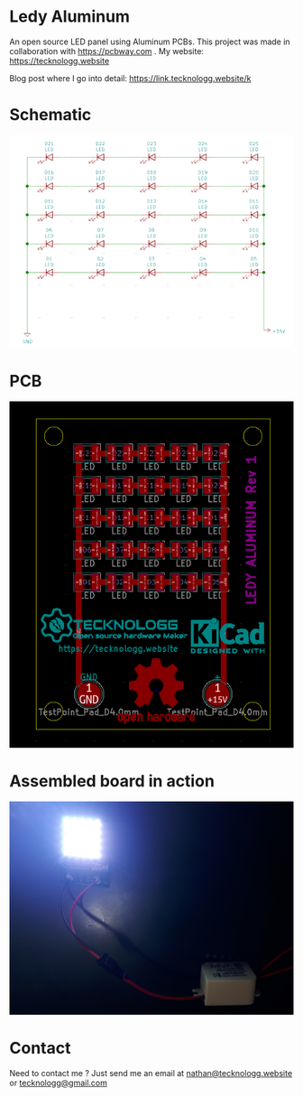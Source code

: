 # Ledy Aluminum
An open source LED panel using Aluminum PCBs. This project was made in collaboration with https://pcbway.com .
My website: https://tecknologg.website

Blog post where I go into detail: https://link.tecknologg.website/k

# Schematic

![picture](https://github.com/Chromico/ledy-aluminum/blob/main/pics/ledy-aluminum-schematic-700x524.png)


# PCB


![picture](https://github.com/Chromico/ledy-aluminum/blob/main/pics/ledy-aluminum-pcb.png)


# Assembled board in action


![picture](https://github.com/Chromico/ledy-aluminum/blob/main/pics/20201124_003739.jpg)



# Contact

Need to contact me ? Just send me an email at nathan@tecknologg.website or tecknologg@gmail.com
